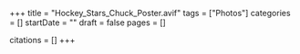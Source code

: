 +++
title = "Hockey_Stars_Chuck_Poster.avif"
tags = ["Photos"]
categories = []
startDate = ""
draft = false
pages = []

citations = []
+++
